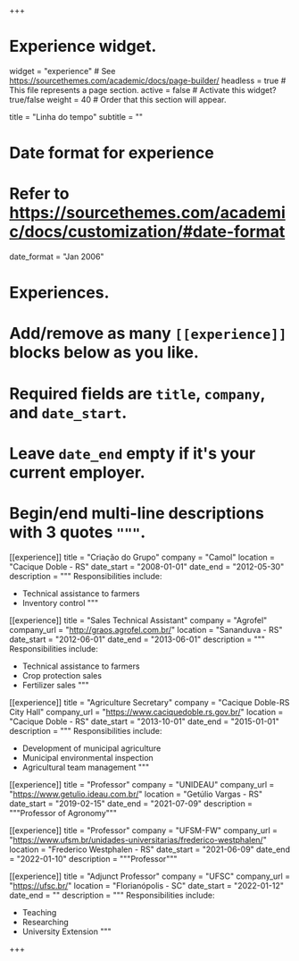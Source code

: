 +++
# Experience widget.
widget = "experience"  # See https://sourcethemes.com/academic/docs/page-builder/
headless = true  # This file represents a page section.
active = false  # Activate this widget? true/false
weight = 40  # Order that this section will appear.

title = "Linha do tempo"
subtitle = ""

# Date format for experience
#   Refer to https://sourcethemes.com/academic/docs/customization/#date-format
date_format = "Jan 2006"

# Experiences.
#   Add/remove as many `[[experience]]` blocks below as you like.
#   Required fields are `title`, `company`, and `date_start`.
#   Leave `date_end` empty if it's your current employer.
#   Begin/end multi-line descriptions with 3 quotes `"""`.

[[experience]]
  title = "Criação do Grupo"
  company = "Camol"
  location = "Cacique Doble - RS"
  date_start = "2008-01-01"
  date_end = "2012-05-30"
  description = """ Responsibilities include:
  * Technical assistance to farmers
  * Inventory control
  """
  
[[experience]]
  title = "Sales Technical Assistant"
  company = "Agrofel"
  company_url = "http://graos.agrofel.com.br/"
  location = "Sananduva - RS"
  date_start = "2012-06-01"
  date_end = "2013-06-01"
  description = """ Responsibilities include:
  * Technical assistance to farmers
  * Crop protection sales
  * Fertilizer sales
  """

[[experience]]
  title = "Agriculture Secretary"
  company = "Cacique Doble-RS City Hall"
  company_url = "https://www.caciquedoble.rs.gov.br/"
  location = "Cacique Doble - RS"
  date_start = "2013-10-01"
  date_end = "2015-01-01"
  description = """ Responsibilities include:
  * Development of municipal agriculture
  * Municipal environmental inspection
  * Agricultural team management
  """
  
[[experience]]
  title = "Professor"
  company = "UNIDEAU"
  company_url = "https://www.getulio.ideau.com.br/"
  location = "Getúlio Vargas - RS"
  date_start = "2019-02-15"
  date_end = "2021-07-09"
  description = """Professor of Agronomy"""

[[experience]]
  title = "Professor"
  company = "UFSM-FW"
  company_url = "https://www.ufsm.br/unidades-universitarias/frederico-westphalen/"
  location = "Frederico Westphalen - RS"
  date_start = "2021-06-09"
  date_end = "2022-01-10"
  description = """Professor"""
  
[[experience]]
  title = "Adjunct Professor"
  company = "UFSC"
  company_url = "https://ufsc.br/"
  location = "Florianópolis - SC"
  date_start = "2022-01-12"
  date_end = ""
  description = """ Responsibilities include:
  * Teaching
  * Researching
  * University Extension
  """
  
+++
